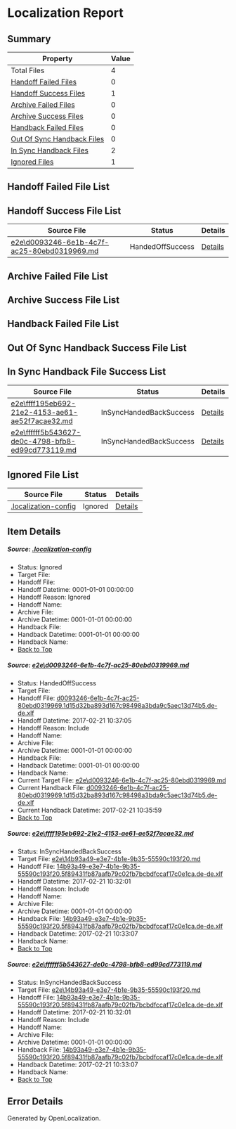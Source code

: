 # <a name='report-top'></a> Localization Report

## Summary
 Property | Value 
 -------- | ----- 
 Total Files | 4
[ Handoff Failed Files ](#handoff-failed-list)| 0
[ Handoff Success Files ](#handoff-success-list)| 1
[ Archive Failed Files ](#archive-failed-list)| 0
[ Archive Success Files ](#archive-success-list)| 0
[ Handback Failed Files ](#handback-failed-list)| 0
[ Out Of Sync Handback Files ](#outofsync-handback-success-list)| 0
[ In Sync Handback Files ](#insync-handback-success-list)| 2
[ Ignored Files ](#ignored-list)| 1

## <a name='handoff-failed-list'></a> Handoff Failed File List

## <a name='handoff-success-list'></a> Handoff Success File List
 Source File | Status | Details 
 ----------- | ------ | ------- 
 [e2e\d0093246-6e1b-4c7f-ac25-80ebd0319969.md](https://github.com/OpenLocalizationTestOrg/ol-test4/blob/c7c96ca6aa2f2d0c1dec5471c14c2911a256d6af/e2e/d0093246-6e1b-4c7f-ac25-80ebd0319969.md) | HandedOffSuccess | [Details](#18bedec5cf082ec1ddc5c5868232cb18daa59da21)

## <a name='archive-failed-list'></a> Archive Failed File List

## <a name='archive-success-list'></a> Archive Success File List

## <a name='handback-failed-list'></a> Handback Failed File List

## <a name='outofsync-handback-success-list'></a> Out Of Sync Handback Success File List

## <a name='insync-handback-success-list'></a> In Sync Handback File Success List
 Source File | Status | Details 
 ----------- | ------ | ------- 
 [e2e\ffff195eb692-21e2-4153-ae61-ae52f7acae32.md](https://github.com/OpenLocalizationTestOrg/ol-test4/blob/90de3594a542e2438b3f425ae951e91e43b2dacf/e2e/ffff195eb692-21e2-4153-ae61-ae52f7acae32.md) | InSyncHandedBackSuccess | [Details](#98fdc71af311a0dfccf8edb32dacb207786a439f2)
 [e2e\ffffff5b543627-de0c-4798-bfb8-ed99cd773119.md](https://github.com/OpenLocalizationTestOrg/ol-test4/blob/c7c96ca6aa2f2d0c1dec5471c14c2911a256d6af/e2e/ffffff5b543627-de0c-4798-bfb8-ed99cd773119.md) | InSyncHandedBackSuccess | [Details](#98fdc71af311a0dfccf8edb32dacb207786a439f3)

## <a name='ignored-list'></a> Ignored File List
 Source File | Status | Details 
 ----------- | ------ | ------- 
 [.localization-config](https://github.com/OpenLocalizationTestOrg/ol-test4/blob/c7c96ca6aa2f2d0c1dec5471c14c2911a256d6af/.localization-config) | Ignored | [Details](#cb0632cf59c1387fc1742bfb9fa3c47f87e2e5c90)

## Item Details
##### <a name='cb0632cf59c1387fc1742bfb9fa3c47f87e2e5c90'></a> Source: [.localization-config](https://github.com/OpenLocalizationTestOrg/ol-test4/blob/c7c96ca6aa2f2d0c1dec5471c14c2911a256d6af/.localization-config)
* Status: Ignored
* Target File: 
* Handoff File: 
* Handoff Datetime: 0001-01-01 00:00:00
* Handoff Reason: Ignored
* Handoff Name: 
* Archive File: 
* Archive Datetime: 0001-01-01 00:00:00
* Handback File: 
* Handback Datetime: 0001-01-01 00:00:00
* Handback Name: 
* [Back to Top](#report-top)

##### <a name='18bedec5cf082ec1ddc5c5868232cb18daa59da21'></a> Source: [e2e\d0093246-6e1b-4c7f-ac25-80ebd0319969.md](https://github.com/OpenLocalizationTestOrg/ol-test4/blob/c7c96ca6aa2f2d0c1dec5471c14c2911a256d6af/e2e/d0093246-6e1b-4c7f-ac25-80ebd0319969.md)
* Status: HandedOffSuccess
* Target File: 
* Handoff File: [d0093246-6e1b-4c7f-ac25-80ebd0319969.1d15d32ba893d167c98498a3bda9c5aec13d74b5.de-de.xlf](https://github.com/OpenLocalizationTestOrg/ol-test4-handoff/blob/69a5fc24b40b526e0d04eeb3ea564dedbd4ea3b3/ol-handoff/OpenLocalizationTestOrg/ol-test4-dede/xinjiang/ht/d0093246-6e1b-4c7f-ac25-80ebd0319969.1d15d32ba893d167c98498a3bda9c5aec13d74b5.de-de.xlf)
* Handoff Datetime: 2017-02-21 10:37:05
* Handoff Reason: Include
* Handoff Name: 
* Archive File: 
* Archive Datetime: 0001-01-01 00:00:00
* Handback File: 
* Handback Datetime: 0001-01-01 00:00:00
* Handback Name: 
* Current Target File: [e2e\d0093246-6e1b-4c7f-ac25-80ebd0319969.md](https://github.com/OpenLocalizationTestOrg/ol-test4-dede/blob/3b0c6f073ac5e16a02188a4ff886d97d446746ac/e2e/d0093246-6e1b-4c7f-ac25-80ebd0319969.md)
* Current Handback File: [d0093246-6e1b-4c7f-ac25-80ebd0319969.1d15d32ba893d167c98498a3bda9c5aec13d74b5.de-de.xlf](https://github.com/OpenLocalizationTestOrg/ol-test4-handback/blob/65d665b1fab35ff63ef41f20f1cb656ce8d08a5a/ol-handback/OpenLocalizationTestOrg/ol-test4-dede/xinjiang/ht/d0093246-6e1b-4c7f-ac25-80ebd0319969.1d15d32ba893d167c98498a3bda9c5aec13d74b5.de-de.xlf)
* Current Handback Datetime: 2017-02-21 10:35:59
* [Back to Top](#report-top)

##### <a name='98fdc71af311a0dfccf8edb32dacb207786a439f2'></a> Source: [e2e\ffff195eb692-21e2-4153-ae61-ae52f7acae32.md](https://github.com/OpenLocalizationTestOrg/ol-test4/blob/90de3594a542e2438b3f425ae951e91e43b2dacf/e2e/ffff195eb692-21e2-4153-ae61-ae52f7acae32.md)
* Status: InSyncHandedBackSuccess
* Target File: [e2e\14b93a49-e3e7-4b1e-9b35-55590c193f20.md](https://github.com/OpenLocalizationTestOrg/ol-test4-dede/blob/d76b5466a752b3ab99e93877444b337d4c4af646/e2e/14b93a49-e3e7-4b1e-9b35-55590c193f20.md)
* Handoff File: [14b93a49-e3e7-4b1e-9b35-55590c193f20.5f89431fb87aafb79c02fb7bcbdfccaf17c0e1ca.de-de.xlf](https://github.com/OpenLocalizationTestOrg/ol-test4-handoff/blob/87388c6e90207a4ed773ce2a7a1e49a2b9774ec5/ol-handoff/OpenLocalizationTestOrg/ol-test4-dede/xinjiang/ht/14b93a49-e3e7-4b1e-9b35-55590c193f20.5f89431fb87aafb79c02fb7bcbdfccaf17c0e1ca.de-de.xlf)
* Handoff Datetime: 2017-02-21 10:32:01
* Handoff Reason: Include
* Handoff Name: 
* Archive File: 
* Archive Datetime: 0001-01-01 00:00:00
* Handback File: [14b93a49-e3e7-4b1e-9b35-55590c193f20.5f89431fb87aafb79c02fb7bcbdfccaf17c0e1ca.de-de.xlf](https://github.com/OpenLocalizationTestOrg/ol-test4-handback/blob/b75fa77b13e5a330a3fb1bc9ff3bfc9d47052604/ol-handback/OpenLocalizationTestOrg/ol-test4-dede/xinjiang/ht/14b93a49-e3e7-4b1e-9b35-55590c193f20.5f89431fb87aafb79c02fb7bcbdfccaf17c0e1ca.de-de.xlf)
* Handback Datetime: 2017-02-21 10:33:07
* Handback Name: 
* [Back to Top](#report-top)

##### <a name='98fdc71af311a0dfccf8edb32dacb207786a439f3'></a> Source: [e2e\ffffff5b543627-de0c-4798-bfb8-ed99cd773119.md](https://github.com/OpenLocalizationTestOrg/ol-test4/blob/c7c96ca6aa2f2d0c1dec5471c14c2911a256d6af/e2e/ffffff5b543627-de0c-4798-bfb8-ed99cd773119.md)
* Status: InSyncHandedBackSuccess
* Target File: [e2e\14b93a49-e3e7-4b1e-9b35-55590c193f20.md](https://github.com/OpenLocalizationTestOrg/ol-test4-dede/blob/d76b5466a752b3ab99e93877444b337d4c4af646/e2e/14b93a49-e3e7-4b1e-9b35-55590c193f20.md)
* Handoff File: [14b93a49-e3e7-4b1e-9b35-55590c193f20.5f89431fb87aafb79c02fb7bcbdfccaf17c0e1ca.de-de.xlf](https://github.com/OpenLocalizationTestOrg/ol-test4-handoff/blob/87388c6e90207a4ed773ce2a7a1e49a2b9774ec5/ol-handoff/OpenLocalizationTestOrg/ol-test4-dede/xinjiang/ht/14b93a49-e3e7-4b1e-9b35-55590c193f20.5f89431fb87aafb79c02fb7bcbdfccaf17c0e1ca.de-de.xlf)
* Handoff Datetime: 2017-02-21 10:32:01
* Handoff Reason: Include
* Handoff Name: 
* Archive File: 
* Archive Datetime: 0001-01-01 00:00:00
* Handback File: [14b93a49-e3e7-4b1e-9b35-55590c193f20.5f89431fb87aafb79c02fb7bcbdfccaf17c0e1ca.de-de.xlf](https://github.com/OpenLocalizationTestOrg/ol-test4-handback/blob/b75fa77b13e5a330a3fb1bc9ff3bfc9d47052604/ol-handback/OpenLocalizationTestOrg/ol-test4-dede/xinjiang/ht/14b93a49-e3e7-4b1e-9b35-55590c193f20.5f89431fb87aafb79c02fb7bcbdfccaf17c0e1ca.de-de.xlf)
* Handback Datetime: 2017-02-21 10:33:07
* Handback Name: 
* [Back to Top](#report-top)


## Error Details

Generated by OpenLocalization.
